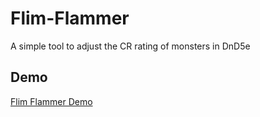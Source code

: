 # Flim-Flammer
A simple tool to adjust the CR rating of monsters in DnD5e

## Demo
[Flim Flammer Demo](https://cdn.rawgit.com/frankieali/Flim-Flammer/master/index.html)

